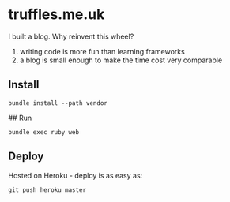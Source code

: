 # truffles.me.uk

I built a blog. Why reinvent this wheel?

1. writing code is more fun than learning frameworks
1. a blog is small enough to make the time cost very comparable

## Install

```
bundle install --path vendor
```

## Run

```
bundle exec ruby web
``` 

## Deploy

Hosted on Heroku - deploy is as easy as:

```
git push heroku master
```
